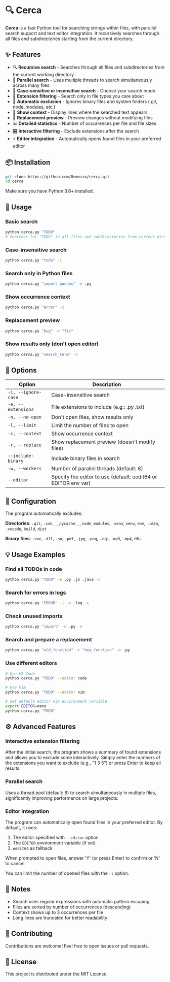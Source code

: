 # 🔍 Cerca

**Cerca** is a fast Python tool for searching strings within files, with parallel search support and text editor integration. It recursively searches through all files and subdirectories starting from the current directory.

## ✨ Features

- 🔍 **Recursive search** - Searches through all files and subdirectories from the current working directory
- 🚀 **Parallel search** - Uses multiple threads to search simultaneously across many files
- 🎯 **Case-sensitive or insensitive search** - Choose your search mode
- 📁 **Extension filtering** - Search only in file types you care about
- 🚫 **Automatic exclusion** - Ignores binary files and system folders (.git, node_modules, etc.)
- 📝 **Show context** - Display lines where the searched text appears
- 🔄 **Replacement preview** - Preview changes without modifying files
- 📊 **Detailed statistics** - Number of occurrences per file and file sizes
- 🎛️ **Interactive filtering** - Exclude extensions after the search
- ⚡ **Editor integration** - Automatically opens found files in your preferred editor

## 📦 Installation

```bash
git clone https://github.com/8emezzo/cerca.git
cd cerca
```

Make sure you have Python 3.6+ installed.

## 🚀 Usage

### Basic search
```bash
python cerca.py "TODO"
# Searches for "TODO" in all files and subdirectories from current directory
```

### Case-insensitive search
```bash
python cerca.py "todo" -i
```

### Search only in Python files
```bash
python cerca.py "import pandas" -e .py
```

### Show occurrence context
```bash
python cerca.py "error" -c
```

### Replacement preview
```bash
python cerca.py "bug" -r "fix"
```

### Show results only (don't open editor)
```bash
python cerca.py "search_term" -n
```

## 🎯 Options

| Option | Description |
|--------|-------------|
| `-i, --ignore-case` | Case-insensitive search |
| `-e, --extensions` | File extensions to include (e.g.: .py .txt) |
| `-n, --no-open` | Don't open files, show results only |
| `-l, --limit` | Limit the number of files to open |
| `-c, --context` | Show occurrence context |
| `-r, --replace` | Show replacement preview (doesn't modify files) |
| `--include-binary` | Include binary files in search |
| `-w, --workers` | Number of parallel threads (default: 8) |
| `--editor` | Specify the editor to use (default: uedit64 or EDITOR env var) |

## 🔧 Configuration

The program automatically excludes:

**Directories**: `.git`, `.svn`, `__pycache__`, `node_modules`, `.venv`, `venv`, `env`, `.idea`, `.vscode`, `build`, `dist`

**Binary files**: `.exe`, `.dll`, `.so`, `.pdf`, `.jpg`, `.png`, `.zip`, `.mp3`, `.mp4`, etc.

## 💡 Usage Examples

### Find all TODOs in code
```bash
python cerca.py "TODO" -e .py .js .java -c
```

### Search for errors in logs
```bash
python cerca.py "ERROR" -i -e .log -c
```

### Check unused imports
```bash
python cerca.py "import" -e .py -n
```

### Search and prepare a replacement
```bash
python cerca.py "old_function" -r "new_function" -e .py
```

### Use different editors
```bash
# Use VS Code
python cerca.py "TODO" --editor code

# Use Vim
python cerca.py "TODO" --editor vim

# Set default editor via environment variable
export EDITOR=nano
python cerca.py "TODO"
```

## ⚙️ Advanced Features

### Interactive extension filtering
After the initial search, the program shows a summary of found extensions and allows you to exclude some interactively. Simply enter the numbers of the extensions you want to exclude (e.g., "1 3 5") or press Enter to keep all results.

### Parallel search
Uses a thread pool (default: 8) to search simultaneously in multiple files, significantly improving performance on large projects.

### Editor integration
The program can automatically open found files in your preferred editor. By default, it uses:
1. The editor specified with `--editor` option
2. The `EDITOR` environment variable (if set)
3. `uedit64` as fallback

When prompted to open files, answer 'Y' (or press Enter) to confirm or 'N' to cancel.

You can limit the number of opened files with the `-l` option.

## 📝 Notes

- Search uses regular expressions with automatic pattern escaping
- Files are sorted by number of occurrences (descending)
- Context shows up to 3 occurrences per file
- Long lines are truncated for better readability

## 🤝 Contributing

Contributions are welcome! Feel free to open issues or pull requests.

## 📄 License

This project is distributed under the MIT License.
